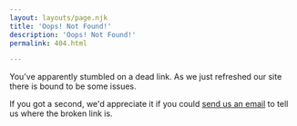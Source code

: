 ```yaml
---
layout: layouts/page.njk
title: 'Oops! Not Found!'
description: 'Oops! Not Found!'
permalink: 404.html

---
```


You've apparently stumbled on a dead link. As we just refreshed our site there is bound to be some issues.

If you got a second, we'd appreciate it if you could [send us an email](mailto:info@bigbadcon.com) to tell us where the broken link is.
